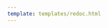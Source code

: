 ```yaml
---
template: templates/redoc.html
---
```


<redoc spec-url="../../apis/restapis/organization-discovery.yaml" theme='{{redoc_theme}}'></redoc>
